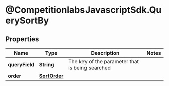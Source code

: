 # @CompetitionlabsJavascriptSdk.QuerySortBy

## Properties

Name | Type | Description | Notes
------------ | ------------- | ------------- | -------------
**queryField** | **String** | The key of the parameter that is being searched | 
**order** | [**SortOrder**](SortOrder.md) |  | 


